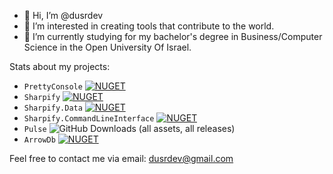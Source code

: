 - 👋 Hi, I’m @dusrdev
- 👀 I’m interested in creating tools that contribute to the world.
- 🌱 I’m currently studying for my bachelor's degree in Business/Computer Science in the Open University Of Israel.

Stats about my projects:

* `PrettyConsole` [![NUGET](https://img.shields.io/nuget/dt/PrettyConsole?label=Downloads)](https://www.nuget.org/packages/PrettyConsole/)
* `Sharpify` [![NUGET](https://img.shields.io/nuget/dt/Sharpify?label=Nuget%20Downloads)](https://www.nuget.org/packages/Sharpify/)
* `Sharpify.Data` [![NUGET](https://img.shields.io/nuget/dt/Sharpify.Data?label=Nuget%20Downloads)](https://www.nuget.org/packages/Sharpify.Data/)
* `Sharpify.CommandLineInterface` [![NUGET](https://img.shields.io/nuget/dt/Sharpify.CommandLineInterface?label=Nuget%20Downloads)](https://www.nuget.org/packages/Sharpify.CommandLineInterface/)
* `Pulse` ![GitHub Downloads (all assets, all releases)](https://img.shields.io/github/downloads/dusrdev/Pulse/total?label=Downloads&labelColor=FF00AA&color=0000FF&cacheSeconds=1)
* `ArrowDb` [![NUGET](https://img.shields.io/nuget/dt/ArrowDb?label=Nuget%20Downloads)](https://www.nuget.org/packages/ArrowDb/)

Feel free to contact me via email: dusrdev@gmail.com
